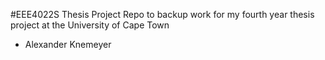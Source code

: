 #EEE4022S Thesis Project
Repo to backup work for my fourth year thesis project at the University of Cape Town

- Alexander Knemeyer
